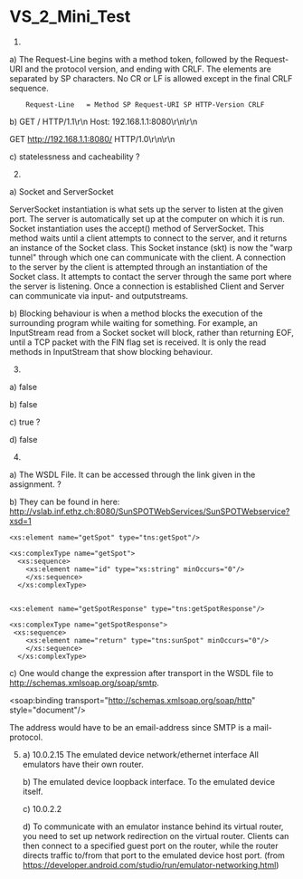 # VS_2_Mini_Test

1. 

a)
The Request-Line begins with a method token, followed by the Request-URI and the protocol version, and ending with CRLF. The elements are separated by SP characters. No CR or LF is allowed except in the final CRLF sequence.

        Request-Line   = Method SP Request-URI SP HTTP-Version CRLF
   
   b)
GET / HTTP/1.1\r\n
Host: 192.168.1.1:8080\r\n\r\n

GET http://192.168.1.1:8080/ HTTP/1.0\r\n\r\n


   c)
statelessness and cacheability ?

2. 

a) 
Socket and ServerSocket

ServerSocket instantiation is what sets up the server to listen at the given port. The server is automatically set up at the computer on which it is run. Socket instantiation uses the accept() method of ServerSocket. This method waits until a client attempts to connect to the server, and it returns an instance of the Socket class. This Socket instance (skt) is now the "warp tunnel" through which one can communicate with the client. A connection to the server by the client is attempted through an instantiation of the Socket class. It attempts to contact the server through the same port where the server is listening. Once a connection is established Client and Server can communicate via input- and outputstreams.

   b)
Blocking behaviour is when a method blocks the execution of the surrounding program while waiting for something. For example, an InputStream read from a Socket socket will block, rather than returning EOF, until a TCP packet with the FIN flag set is received. It is only the read methods in InputStream that show blocking behaviour.


3. 

a)
false
  
   b)
false

   c)
true ?

   d)
false


4. 

   a)
The WSDL File. It can be accessed through the link given in the assignment. ?

   b)
They can be found in here: http://vslab.inf.ethz.ch:8080/SunSPOTWebServices/SunSPOTWebservice?xsd=1

```
<xs:element name="getSpot" type="tns:getSpot"/>

<xs:complexType name="getSpot">
  <xs:sequence>
    <xs:element name="id" type="xs:string" minOccurs="0"/>
    </xs:sequence>
  </xs:complexType>


<xs:element name="getSpotResponse" type="tns:getSpotResponse"/>

<xs:complexType name="getSpotResponse">
 <xs:sequence>
    <xs:element name="return" type="tns:sunSpot" minOccurs="0"/>
    </xs:sequence>
  </xs:complexType>
```
   c)
One would change the expression after transport in the WSDL file to http://schemas.xmlsoap.org/soap/smtp.

<soap:binding transport="http://schemas.xmlsoap.org/soap/http" style="document"/>

The address would have to be an email-address since SMTP is a mail-protocol.


5. a)
10.0.2.15	The emulated device network/ethernet interface
All emulators have their own router. 

   b)
The emulated device loopback interface.
To the emulated device itself.

   c)
10.0.2.2

   d)
To communicate with an emulator instance behind its virtual router, you need to set up network redirection on the virtual router. Clients can then connect to a specified guest port on the router, while the router directs traffic to/from that port to the emulated device host port.
(from https://developer.android.com/studio/run/emulator-networking.html)


